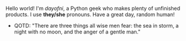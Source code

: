Hello world! I'm *dayofni*, a Python geek who makes plenty of unfinished products.
I use **they/she** pronouns.
Have a great day, random human!

- QOTD: 
  "There are three things all wise men fear: the sea in storm, a night with no moon, and the anger of a gentle man."
